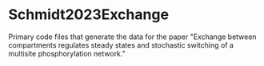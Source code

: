 # Schmidt2023Exchange
Primary code files that generate the data for the paper "Exchange between compartments regulates steady states and stochastic switching of a multisite phosphorylation network."

